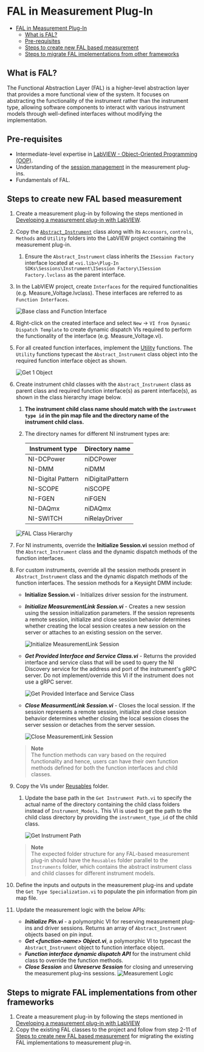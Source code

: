 # FAL in Measurement Plug-In

- [FAL in Measurement Plug-In](#fal-in-measurement-plug-in)
  - [What is FAL?](#what-is-fal)
  - [Pre-requisites](#pre-requisites)
  - [Steps to create new FAL based measurement](#steps-to-create-new-fal-based-measurement)
  - [Steps to migrate FAL implementations from other frameworks](#steps-to-migrate-fal-implementations-from-other-frameworks)

## What is FAL?

The Functional Abstraction Layer (FAL) is a higher-level abstraction layer that provides a more functional view of the system. It focuses on abstracting the functionality of the instrument rather than the instrument type, allowing software components to interact with various instrument models through well-defined interfaces without modifying the implementation.

## Pre-requisites

- Intermediate-level expertise in [LabVIEW - Object-Oriented Programming (OOP)](https://www.ni.com/en/support/documentation/supplemental/06/labview-object-oriented-programming--the-decisions-behind-the-de.html).
- Understanding of the [session management](https://www.ni.com/docs/en-US/bundle/measurementplugins/page/session-management.html) in the measurement plug-ins.
- Fundamentals of FAL.

## Steps to create new FAL based measurement

1. Create a measurement plug-in by following the steps mentioned in [Developing a measurement plug-in with LabVIEW](https://github.com/ni/measurement-plugin-labview?tab=readme-ov-file#developing-a-labview-measurement).
2. Copy the [`Abstract_Instrument`](https://github.com/NI-Measurement-Plug-Ins/abstraction-layer-labview/tree/main/Source/FAL%20Implementation/FAL/Instruments/Abstract_Instrument) class along with its `Accessors`, `controls`, `Methods` and `Utility` folders into the LabVIEW project containing the measurement plug-in.
   1. Ensure the `Abstract_Instrument` class inherits the `ISession Factory` interface located at `<vi.lib>\Plug-In SDKs\Sessions\Instrument\ISession Factory\ISession Factory.lvclass` as the parent interface.
3. In the LabVIEW project, create `Interfaces` for the required functionalities (e.g. Measure_Voltage.lvclass). These interfaces are referred to as `Function Interfaces`.

    ![Base class and Function Interface](<FAL Images/Base and Function class.png>)
4. Right-click on the created interface and select `New` -> `VI from Dynamic Dispatch Template` to create dynamic dispatch VIs required to perform the functionality of the interface (e.g. Measure_Voltage.vi).
5. For all created function interfaces, implement the [Utility](https://github.com/NI-Measurement-Plug-Ins/abstraction-layer-labview/tree/main/Source/FAL%20Implementation/FAL/Functions/Measure_Voltage/Utility) functions. The `Utility` functions typecast the `Abstract_Instrument` class object into the required function interface object as shown.

    ![Get 1 Object](<./FAL Images/Get 1 Object.png>)
6. Create instrument child classes with the `Abstract_Instrument` class as parent class and required function interface(s) as parent interface(s), as shown in the class hierarchy image below.
   1. **The instrument child class name should match with the `instrument type id` in the pin map file and the directory name of the instrument child class.**
   2. The directory names for different NI instrument types are:

        Instrument type | Directory name
        --- | ---
        NI-DCPower | niDCPower
        NI-DMM | niDMM
        NI-Digital Pattern | niDigitalPattern
        NI-SCOPE | niSCOPE
        NI-FGEN | niFGEN
        NI-DAQmx | niDAQmx
        NI-SWITCH | niRelayDriver

    ![FAL Class Hierarchy](<./FAL Images/FAL Class Hierarchy.png>)
7. For NI instruments, override the **Initialize Session.vi** session method of the `Abstract_Instrument` class and the dynamic dispatch methods of the function interfaces.
8. For custom instruments, override all the session methods present in `Abstract_Instrument` class and the dynamic dispatch methods of the function interfaces. The session methods for a Keysight DMM include:
    - **Initialize Session.vi** - Initializes driver session for the instrument.
    - ***Initialize MeasurementLink Session.vi*** - Creates a new session using the session initialization parameters. If the session represents a remote session, initialize and close session behavior determines whether creating the local session creates a new session on the server or attaches to an existing session on the server.

        ![Initialize MeasurementLink Session](<FAL Images/KeysightDmm Initialize MeasurementLink Session.png>)

    - ***Get Provided Interface and Service Class.vi*** - Returns the provided interface and service class that will be used to query the NI Discovery service for the address and port of the instrument's gRPC server. Do not implement/override this VI if the instrument does not use a gRPC server.

        ![Get Provided Interface and Service Class](<FAL Images/KeysightDmm Get Provided Interface and Service Class.png>)

    - ***Close MeasurmentLink Session.vi*** - Closes the local session. If the session represents a remote session, initialize and close session behavior determines whether closing the local session closes the server session or detaches from the server session.

        ![Close MeasurementLink Session](<FAL Images/KeysightDmm Close MeasurementLink Session.png>)

    > **Note**  
    > The function methods can vary based on the required functionality and hence, users can have their own function methods defined for both the function interfaces and child classes.
9. Copy the VIs under [Reusables](https://github.com/NI-Measurement-Plug-Ins/abstraction-layer-labview/tree/main/Source/FAL%20Implementation/FAL/Reusables) folder.
    1. Update the base path in the `Get Instrument Path.vi` to specify the actual name of the directory containing the child class folders instead of `Instrument_Models`. This VI is used to get the path to the child class directory by providing the `instrument_type_id` of the child class.

        ![Get Instrument Path](<./FAL Images/Get Instrument Path.png>)

    > **Note**  
    > The expected folder structure for any FAL-based measurement plug-in should have the `Reusables` folder parallel to the `Instruments` folder, which contains the abstract instrument class and child classes for different instrument models.
10. Define the inputs and outputs in the measurement plug-ins and update the `Get Type Specialization.vi` to populate the pin information from pin map file.
11. Update the measurement logic with the below APIs:
    - ***Initialize Pin.vi*** - a polymorphic VI for reserving measurement plug-ins and driver sessions. Returns an array of `Abstract_Instrument` objects based on pin input.
    - ***Get \<function-name\> Object.vi***, a polymorphic VI to typecast the `Abstract_Instrument` object to function interface object.
    - ***Function interface dynamic dispatch API*** for the instrument child class to override the function methods.
    - ***Close Session*** and ***Unreserve Session*** for closing and unreserving the measurement plug-ins sessions.
    ![Measurement Logic](<FAL Images/Measurement Logic.png>)

## Steps to migrate FAL implementations from other frameworks

1. Create a measurement plug-in by following the steps mentioned in [Developing a measurement plug-in with LabVIEW](https://github.com/ni/measurement-plugin-labview?tab=readme-ov-file#developing-a-labview-measurement)
2. Copy the existing FAL classes to the project and follow from step 2-11 of [Steps to create new FAL based measurement](#steps-to-create-new-fal-based-measurement) for migrating the existing FAL implementations to measurement plug-in.
